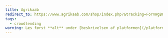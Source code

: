 ```yaml
---
title: Agrikaab
redirect_to: https://www.agrikaab.com/shop/index.php?&tracking=FoYVWgB80GI2Aeoo1pBr6KL8pE24jaPzU00DEoNs5SrvPUwINO8cg6jfGXu9pqSV
tags:
  - crowdlending
warning: Læs først **alt** under [beskrivelsen af platformen](/platform/agrikaab/), inden du fortsætter.
---
```

